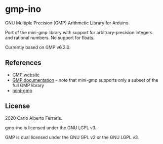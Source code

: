 # gmp-ino

GNU Multiple Precision (GMP) Arithmetic Library for Arduino.

Port of the mini-gmp library with support for arbitrary-precision integers and rational numbers. No support for floats.

Currently based on GMP v6.2.0.

## References

- [GMP website](https://gmplib.org/)
- [GMP documentation](https://gmplib.org/manual/) - note that mini-gmp supports only a subset of the full GMP library
- [mini-gmp](https://gmplib.org/repo/gmp-6.2/file/tip/mini-gmp)

## License

2020 Carlo Alberto Ferraris.

gmp-ino is licensed under the GNU LGPL v3.

GMP is dual licensed under the GNU GPL v2 or the GNU LGPL v3.